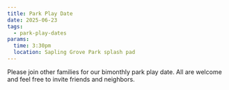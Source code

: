 ```yaml
---
title: Park Play Date
date: 2025-06-23
tags:
  - park-play-dates
params:
  time: 3:30pm
  location: Sapling Grove Park splash pad
---
```


Please join other families for our bimonthly park play date. All are welcome and feel free to invite friends and neighbors.
